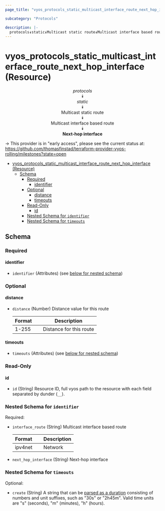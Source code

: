 ```yaml
---
page_title: "vyos_protocols_static_multicast_interface_route_next_hop_interface Resource - vyos"

subcategory: "Protocols"

description: |-
  protocols⯯static⯯Multicast static route⯯Multicast interface based route⯯Next-hop interface
---
```


# vyos_protocols_static_multicast_interface_route_next_hop_interface (Resource)
<center>

*protocols*  
⯯  
*static*  
⯯  
Multicast static route  
⯯  
Multicast interface based route  
⯯  
**Next-hop interface**


</center>

-> This provider is in "early access", please see the current status at: https://github.com/thomasfinstad/terraform-provider-vyos-rolling/milestones?state=open

<!--TOC-->

- [vyos_protocols_static_multicast_interface_route_next_hop_interface (Resource)](#vyos_protocols_static_multicast_interface_route_next_hop_interface-resource)
  - [Schema](#schema)
    - [Required](#required)
      - [identifier](#identifier)
    - [Optional](#optional)
      - [distance](#distance)
      - [timeouts](#timeouts)
    - [Read-Only](#read-only)
      - [id](#id)
    - [Nested Schema for `identifier`](#nested-schema-for-identifier)
    - [Nested Schema for `timeouts`](#nested-schema-for-timeouts)

<!--TOC-->

<!-- schema generated by tfplugindocs -->
## Schema

### Required

#### identifier
- `identifier` (Attributes) (see [below for nested schema](#nestedatt--identifier))

### Optional

#### distance
- `distance` (Number) Distance value for this route

    |  Format  &emsp;|  Description              |
    |----------|---------------------------|
    |  1-255   &emsp;|  Distance for this route  |
#### timeouts
- `timeouts` (Attributes) (see [below for nested schema](#nestedatt--timeouts))

### Read-Only

#### id
- `id` (String) Resource ID, full vyos path to the resource with each field separated by dunder (`__`).

<a id="nestedatt--identifier"></a>
### Nested Schema for `identifier`

Required:

- `interface_route` (String) Multicast interface based route

    |  Format   &emsp;|  Description  |
    |-----------|---------------|
    |  ipv4net  &emsp;|  Network      |
- `next_hop_interface` (String) Next-hop interface


<a id="nestedatt--timeouts"></a>
### Nested Schema for `timeouts`

Optional:

- `create` (String) A string that can be [parsed as a duration](https://pkg.go.dev/time#ParseDuration) consisting of numbers and unit suffixes, such as &#34;30s&#34; or &#34;2h45m&#34;. Valid time units are &#34;s&#34; (seconds), &#34;m&#34; (minutes), &#34;h&#34; (hours).
